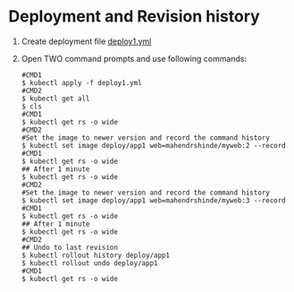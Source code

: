 # Deployment and Revision history

1. Create deployment file [deploy1.yml](./deploy1.yml)

2. Open TWO command prompts and use following commands:

    ```
    #CMD1
    $ kubectl apply -f deploy1.yml
    #CMD2
    $ kubectl get all
    $ cls
    #CMD1
    $ kubectl get rs -o wide
    #CMD2
    #Set the image to newer version and record the command history
    $ kubectl set image deploy/app1 web=mahendrshinde/myweb:2 --record
    #CMD1
    $ kubectl get rs -o wide
    ## After 1 minute
    $ kubectl get rs -o wide
    #CMD2
    #Set the image to newer version and record the command history
    $ kubectl set image deploy/app1 web=mahendrshinde/myweb:3 --record
    #CMD1
    $ kubectl get rs -o wide
    ## After 1 minute
    $ kubectl get rs -o wide
    #CMD2
    ## Undo to last revision
    $ kubectl rollout history deploy/app1
    $ kubectl rollout undo deploy/app1
    #CMD1
    $ kubectl get rs -o wide
    ```
